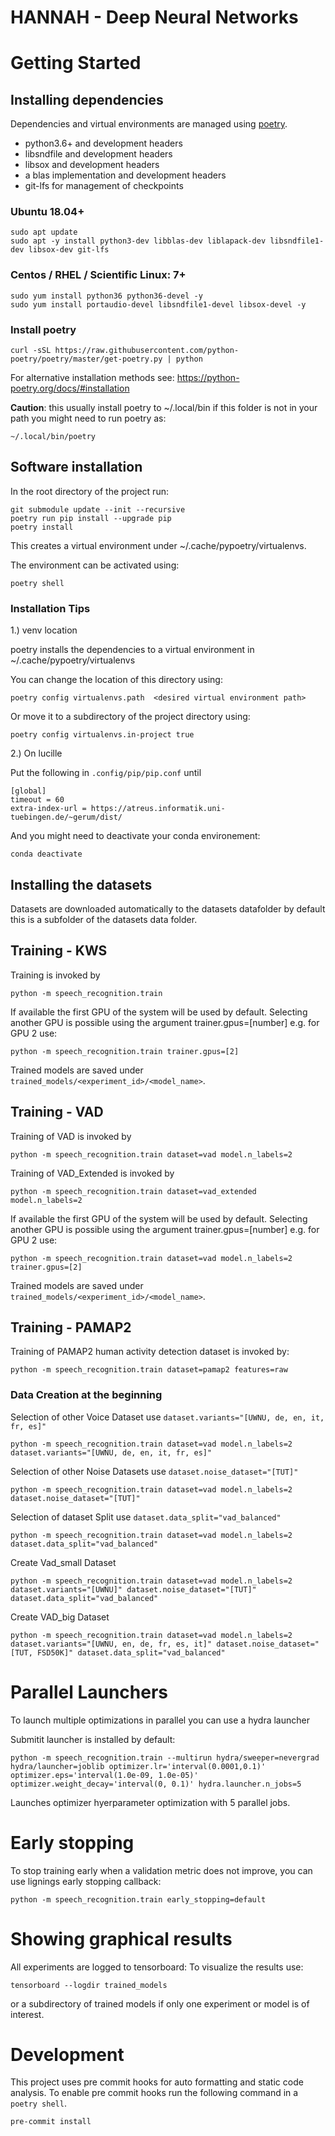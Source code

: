 # HANNAH - Deep Neural Networks

# Getting Started

## Installing dependencies

Dependencies and virtual environments are managed using [poetry](https://python-poetry.org/).

- python3.6+ and development headers
- libsndfile and development headers
- libsox and development headers
- a blas implementation and development headers
- git-lfs for management of checkpoints
### Ubuntu 18.04+

    sudo apt update
    sudo apt -y install python3-dev libblas-dev liblapack-dev libsndfile1-dev libsox-dev git-lfs

### Centos / RHEL / Scientific Linux: 7+

    sudo yum install python36 python36-devel -y
    sudo yum install portaudio-devel libsndfile1-devel libsox-devel -y


### Install poetry

    curl -sSL https://raw.githubusercontent.com/python-poetry/poetry/master/get-poetry.py | python

For alternative installation methods see:  https://python-poetry.org/docs/#installation

**Caution**: this usually install poetry to ~/.local/bin if this folder is not in your path you might need to run poetry as:

    ~/.local/bin/poetry

## Software installation

In the root directory of the project run:

    git submodule update --init --recursive
    poetry run pip install --upgrade pip
    poetry install

This creates a virtual environment under ~/.cache/pypoetry/virtualenvs.

The environment can be activated using:

    poetry shell

### Installation Tips

1.) venv location

poetry installs the dependencies to a virtual environment in ~/.cache/pypoetry/virtualenvs

You can change the location of this directory using:

    poetry config virtualenvs.path  <desired virtual environment path>

Or move it to a subdirectory of the project directory using:

    poetry config virtualenvs.in-project true

2.) On lucille

Put the following in `.config/pip/pip.conf` until

    [global]
    timeout = 60
    extra-index-url = https://atreus.informatik.uni-tuebingen.de/~gerum/dist/

And you might need to deactivate your conda environement:

    conda deactivate

## Installing the datasets

Datasets are downloaded automatically to the datasets datafolder by default this is a subfolder of the datasets data folder.

## Training - KWS

Training is invoked by

    python -m speech_recognition.train

If available the first GPU of the system will be used by default. Selecting another GPU is possible using the argument trainer.gpus=[number]
e.g. for GPU 2 use:

    python -m speech_recognition.train trainer.gpus=[2]

Trained models are saved under `trained_models/<experiment_id>/<model_name>`.

## Training - VAD

Training of VAD is invoked by

    python -m speech_recognition.train dataset=vad model.n_labels=2

Training of VAD_Extended is invoked by

    python -m speech_recognition.train dataset=vad_extended model.n_labels=2

If available the first GPU of the system will be used by default. Selecting another GPU is possible using the argument trainer.gpus=[number]
e.g. for GPU 2 use:

    python -m speech_recognition.train dataset=vad model.n_labels=2 trainer.gpus=[2]

Trained models are saved under `trained_models/<experiment_id>/<model_name>`.

## Training - PAMAP2

Training of PAMAP2 human activity detection dataset is invoked by:

    python -m speech_recognition.train dataset=pamap2 features=raw

### Data Creation at the beginning

Selection of other Voice Dataset use  `dataset.variants="[UWNU, de, en, it, fr, es]" `

    python -m speech_recognition.train dataset=vad model.n_labels=2 dataset.variants="[UWNU, de, en, it, fr, es]"

Selection of other Noise Datasets use  `dataset.noise_dataset="[TUT]" `

    python -m speech_recognition.train dataset=vad model.n_labels=2 dataset.noise_dataset="[TUT]"

Selection of dataset Split use  `dataset.data_split="vad_balanced" `

    python -m speech_recognition.train dataset=vad model.n_labels=2 dataset.data_split="vad_balanced"

Create Vad_small Dataset

    python -m speech_recognition.train dataset=vad model.n_labels=2 dataset.variants="[UWNU]" dataset.noise_dataset="[TUT]" dataset.data_split="vad_balanced"

Create VAD_big Dataset

    python -m speech_recognition.train dataset=vad model.n_labels=2 dataset.variants="[UWNU, en, de, fr, es, it]" dataset.noise_dataset="[TUT, FSD50K]" dataset.data_split="vad_balanced"

# Parallel Launchers

To launch multiple optimizations in parallel you can use a hydra launcher

Submitit launcher is installed by default:

    python -m speech_recognition.train --multirun hydra/sweeper=nevergrad  hydra/launcher=joblib optimizer.lr='interval(0.0001,0.1)' optimizer.eps='interval(1.0e-09, 1.0e-05)' optimizer.weight_decay='interval(0, 0.1)' hydra.launcher.n_jobs=5

Launches optimizer hyerparameter optimization with 5 parallel jobs.

# Early stopping

To stop training early when a validation metric does not improve, you can use lignings early stopping callback:

    python -m speech_recognition.train early_stopping=default


# Showing graphical results

All experiments are logged to tensorboard: To visualize the results use:

    tensorboard --logdir trained_models

or a subdirectory of trained models if only one experiment or model is of interest.

# Development

This project uses pre commit hooks for auto formatting and static code analysis.
To enable pre commit hooks run the following command in a `poetry shell`.

    pre-commit install
